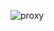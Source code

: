 ![proxy](https://user-images.githubusercontent.com/61663422/152956072-66196e5a-ec20-41b1-ab47-a09123dd212b.PNG)
